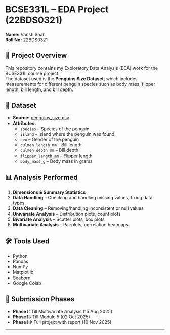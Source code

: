# BCSE331L – EDA Project (22BDS0321)

**Name:** Vansh Shah  
**Roll No:** 22BDS0321  

## 📌 Project Overview
This repository contains my Exploratory Data Analysis (EDA) work for the BCSE331L course project.  
The dataset used is the **Penguins Size Dataset**, which includes measurements for different penguin species such as body mass, flipper length, bill length, and bill depth.

## 📂 Dataset
- **Source:** [penguins_size.csv](https://raw.githubusercontent.com/salemprakash/EDA/main/Data/penguins_size.csv)  
- **Attributes:**
  - `species` – Species of the penguin  
  - `island` – Island where the penguin was found  
  - `sex` – Gender of the penguin  
  - `culmen_length_mm` – Bill length  
  - `culmen_depth_mm` – Bill depth  
  - `flipper_length_mm` – Flipper length  
  - `body_mass_g` – Body mass in grams  

## 📊 Analysis Performed
1. **Dimensions & Summary Statistics**
2. **Data Handling** – Checking and handling missing values, fixing data types  
3. **Data Cleaning** – Removing/handling inconsistent or null values  
4. **Univariate Analysis** – Distribution plots, count plots  
5. **Bivariate Analysis** – Scatter plots, box plots  
6. **Multivariate Analysis** – Pairplots, correlation heatmaps  

## 🛠️ Tools Used
- Python  
- Pandas  
- NumPy  
- Matplotlib  
- Seaborn  
- Google Colab  

## 📅 Submission Phases
- **Phase I:** Till Multivariate Analysis (15 Aug 2025)  
- **Phase II:** Till Module 5 (02 Oct 2025)  
- **Phase III:** Full project with report (10 Nov 2025)  

---
